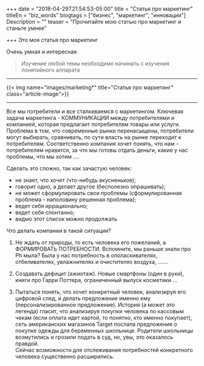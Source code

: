 +++
date = "2018-04-29T21:54:53-05:00"
title = "Статья про маркетинг"
titleEn = "biz_words"
blogtags = ["бизнес", "маркетинг", "инновации"]
Description = ""
teaser = "Прочитайте мою статью про маркетинг и станьте умнее"

+++
Это моя статья про маркетинг

Очень умная и интересная

<blockquote>Изучение любой темы необходимо начинать с изучения понятийного аппарата</blockquote>

<hr>
{{< img name="images/marketing*" title="Статья про маркетинг" class="article-image">}}
<hr>

Все мы потребители и все сталкиваемся с маркетингом. Ключевая задача маркетинга - КОММУНИКАЦИИ между потребителями и компанией, которая предлагает потребителям товары или услуги.
Проблема в том, что современные рынки перенасыщены, потребители могут выбирать, сравнивать, по сути власть на рынке переходит к потребителям.
Соответственно компания хочет понять, что нам - потребителям нравится, за что мы готовы отдать деньги, какие у нас проблемы, что мы хотим .... 

Сделать это сложно, так как зачастую человек:
- не знает, что хочет (что-нибудь вкусненькое); 
- говорит одно, а делает другое (бесполезно опрашивать); 
- не может сформулировать свои проблемы (сформулированная проблема - наполовину решенная проблема);
- ведет себя иррационально;
- ведет себя спонтанно;
- видмо этот список можно продолжать 

Что делать компании в такой ситуации?
1. Не ждать от природы, то есть человека его пожеланий, а ФОРМИРОВАТЬ ПОТРЕБНОСТИ. Вспомните, мы раньше знали про Ph мыла? Была у нас потребность в ополаскивателях, отбеливателях, увлажнителях и очистителях воздуха, .......

2. Создавать дефицит (ажиотаж). Новые смартфоны (один в руки), книги про Гарри Поттера, ограниченный выпуск косметики ...

3. Пытаться понять, что хочет конкретный человек, анализируя его цифровой след, и делать предложение именно ему (персонализированное предложение). 
История (а может это легенда) гласит, что анализируя покупки человека по кассовым чекам (если оплата идет картой, то понятно, кто именно покупает),
сеть американских магазинов Target послала предложение о покупке одежды для беременных школьнице. Родители школьницы возмутились и грозили подать в суд, но, увы, это оказалось правдой.   
Сейчас возможности для отслеживания потребностей конкретного человека существенно расширились. 